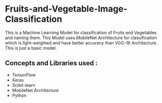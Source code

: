 # Fruits-and-Vegetable-Image-Classification

This is a Machine Learning Model for classification of Fruits and Vegetables and naming them. This Model uses MobileNet Architecture for classification which is light-weighted and have better accuracy than VGG-16 Architecture. This is just a basic model.
## Concepts and Libraries used :
* TensorFlow
* Keras
* Scikit-learn
* MobileNet Architecture
* Python
